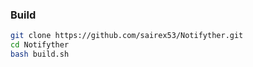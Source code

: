 ### Build

```bash
git clone https://github.com/sairex53/Notifyther.git 
cd Notifyther 
bash build.sh
```
